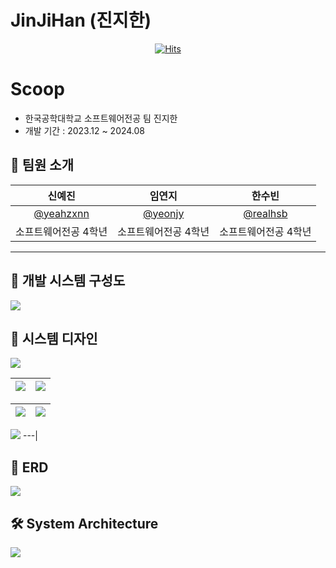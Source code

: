 # JinJiHan (진지한)

<div align=center> 
  
  [![Hits](https://hits.seeyoufarm.com/api/count/incr/badge.svg?url=https%3A%2F%2Fgithub.com%2FtukcomCD2024%2FJinJiHan&count_bg=%23FF6B17&title_bg=%23000000&icon=github.svg&icon_color=%23FFFFFF&title=&edge_flat=true)](https://github.com/tukcomCD2024/JinJiHan)
  
</div>

# Scoop
- 한국공학대학교 소프트웨어전공 팀 진지한
- 개발 기간 : 2023.12 ~ 2024.08

## 🤖 팀원 소개

|신예진|임연지|한수빈|
|:---:|:---:|:---:|
|[@yeahzxnn](https://github.com/yeahzxnn)|[@yeonjy](https://github.com/yeonjy)|[@realhsb](https://github.com/realhsb)|
|소프트웨어전공 4학년|소프트웨어전공 4학년|소프트웨어전공 4학년|

---

## 📁 개발 시스템 구성도
![](https://github.com/tukcomCD2024/JinJiHan/assets/81320703/5df840e4-9c04-4d01-8fe1-119f53d4ae12)

## 📙 시스템 디자인
![](https://github.com/tukcomCD2024/JinJiHan/assets/81320703/62e40a3d-8143-4caf-aa55-1a73f7d97e90)

![](https://github.com/tukcomCD2024/JinJiHan/assets/81320703/9694ef38-8112-4448-885c-9a0f49886eb5) | ![](https://github.com/tukcomCD2024/JinJiHan/assets/81320703/7cb02e75-bf3c-4387-bd5c-44d012575c9e)
---|---|

![](https://github.com/tukcomCD2024/JinJiHan/assets/81320703/cece44e4-8a78-4b5b-877f-dc43597d4ecc) | ![](https://github.com/tukcomCD2024/JinJiHan/assets/81320703/af4b50a7-33e8-4563-ac8b-462c87a3b380)
---|---|

![](https://github.com/tukcomCD2024/JinJiHan/assets/81320703/5cb15e5e-4f14-4f62-aad6-93d3de38305c)
---|


## 🔗 ERD
![](https://github.com/tukcomCD2024/JinJiHan/assets/81320703/99ab2be8-b7a0-417e-8e94-6ec2f3f6b118)


## 🛠️ System Architecture
![](https://github.com/tukcomCD2024/JinJiHan/assets/81320703/10637a77-24ab-432f-b818-2d3d63fdbec1)
